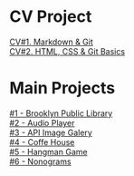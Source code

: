 # CV Project

[CV#1. Markdown & Git](https://PakhomovIvan.github.io/rsschool-cv/cv "CV#1. Markdown & Git")  
[CV#2. HTML, CSS & Git Basics](https://PakhomovIvan.github.io/rsschool-cv/ "CV#2. HTML, CSS & Git Basics")

# Main Projects

[#1 - Brooklyn Public Library](https://rolling-scopes-school.github.io/pakhomovivan-JSFEPRESCHOOL2023Q2/library/ "Brooklyn Public Library")\
[#2 - Audio Player](https://rolling-scopes-school.github.io/pakhomovivan-JSFEPRESCHOOL2023Q2/js30-1.2-audio-player/ "Audio Player")\
[#3 - API Image Galery](https://rolling-scopes-school.github.io/pakhomovivan-JSFEPRESCHOOL2023Q2/js30-2.2-image-gallery/ "API Image Galery")\
[#4 - Coffe House](https://rolling-scopes-school.github.io/pakhomovivan-JSFE2023Q4/coffe-house/ "Coffe House")\
[#5 - Hangman Game](https://rolling-scopes-school.github.io/pakhomovivan-JSFE2023Q4/hangman "Hangman")\
[#6 - Nonograms](https://rolling-scopes-school.github.io/pakhomovivan-JSFE2023Q4/nonograms/ "Nonograms")
